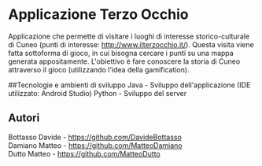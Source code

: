 # Applicazione Terzo Occhio

Applicazione che permette di visitare i luoghi di interesse storico-culturale di Cuneo (punti di interesse: http://www.ilterzocchio.it/). Questa visita viene fatta sottoforma di gioco, in cui bisogna cercare i punti su una mappa generata appositamente. L'obiettivo è fare conoscere la storia di Cuneo attraverso il gioco (utilizzando l'idea della gamification).

##Tecnologie e ambienti di sviluppo
Java - Sviluppo dell'applicazione (IDE utilizzato: Android Studio)
Python - Sviluppo del server


## Autori

Bottasso Davide - https://github.com/DavideBottasso <br>
Damiano Matteo - https://github.com/MatteoDamiano <br>
Dutto Matteo - https://github.com/MatteoDutto <br>

